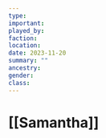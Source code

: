 ```yaml
---
type:
important:
played_by:
faction:
location: 
date: 2023-11-20
summary: ""
ancestry: 
gender: 
class: 
---
```

# [[Samantha]]

